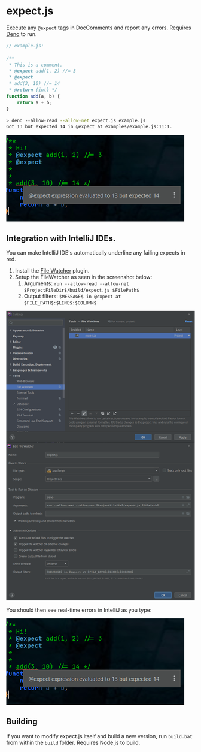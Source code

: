 # expect.js



Execute any `@expect` tags in DocComments and report any errors.  Requires [Deno](https://deno.com/) to run.



```javascript
// example.js:

/**
 * This is a comment.
 * @expect add(1, 2) //= 3
 * @expect
 * add(3, 10) //= 14 
 * @return {int} */
function add(a, b) {
	return a + b;
}

```

```bash
> deno --allow-read --allow-net expect.js example.js
Got 13 but expected 14 in @expect at examples/example.js:11:1.
```

![image-20210521132842992](images/image-20210521132842992.png)

## Integration with IntelliJ IDEs.

You can make IntelliJ IDE's automatically underline any failing expects in red.

1. Install the [File Watcher](https://www.jetbrains.com/help/idea/using-file-watchers.html) plugin.
2. Setup the FileWatcher as seen in the screenshot below:
    1. Arguments: `run --allow-read --allow-net $ProjectFileDir$/build/expect.js $FilePath$`
    2. Output filters: `$MESSAGE$ in @expect at $FILE_PATH$:$LINE$:$COLUMN$`

![](images/image-20210528142807749.png)

You should then see real-time errors in IntelliJ as you type:

![image-20210521132842992](images/image-20210521132842992.png)

## Building

If you want to modify expect.js itself and build a new version, run `build.bat` from within the `build` folder.  Requires Node.js to build.

